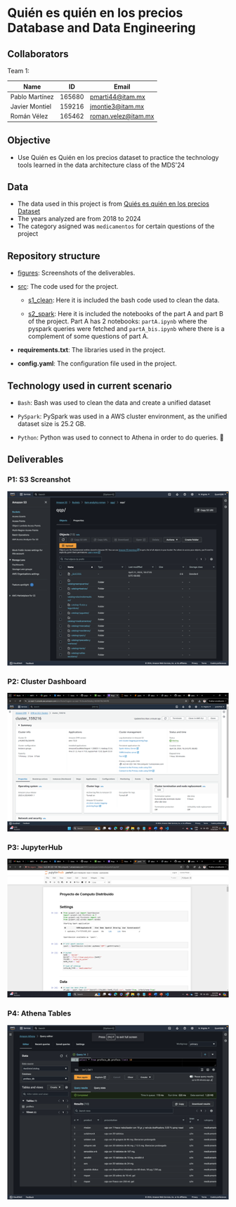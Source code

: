 # Quién es quién en los precios Database and Data Engineering 

## Collaborators
Team 1:

Name | ID | Email
--- | --- | ---
Pablo Martínez | 165680 | pmarti44@itam.mx
Javier Montiel | 159216 | jmontie3@itam.mx
Román Vélez | 165462 | roman.velez@itam.mx

## Objective 

- Use Quién es Quién en los precios dataset to practice the technology tools learned in the data architecture class of the MDS'24

## Data

- The data used in this project is from  [Quiés es quién en los precios Dataset](https://datos.profeco.gob.mx/datos_abiertos/qqp.php)
- The years analyzed are from 2018 to 2024
- The category asigned was `medicamentos` for certain questions of the project

## Repository structure

- [figures](!https://github.com/romanAVJ/mds-spark-project/tree/main/src): Screenshots of the deliverables.

- [src](!https://github.com/romanAVJ/mds-spark-project/tree/main/src): The code used for the project.

    - [s1_clean](!https://github.com/romanAVJ/mds-spark-project/tree/main/src/s1_clean): Here it is included the bash code used to clean the data.
    
    - [s2_spark](!https://github.com/romanAVJ/mds-spark-project/tree/main/src/s2_spark): Here it is included the notebooks of the part A and part B of the project. Part A has 2 notebooks: `partA.ipynb` where the pyspark queries were fetched and `partA_bis.ipynb` where there is a complement of some questions of part A.

- **requirements.txt**: The libraries used in the project.

- **config.yaml**: The configuration file used in the project.

## Technology used in current scenario
-  `Bash`: Bash was used to clean the data and create a unified dataset

- `PySpark`: PySpark was used in a AWS cluster environment, as the unified dataset size is 25.2 GB.

- `Python`: Python was used to connect to Athena in order to do queries. :snake:

## Deliverables

### P1: S3 Screanshot
![qqp](figures/qqp_parquets.png)

### P2: Cluster Dashboard
![cluster](figures/ss_cluster.png)

### P3: JupyterHub
![dns](figures/ss_dns.png)

### P4: Athena Tables
![athena_db](figures/athena_db.png)
